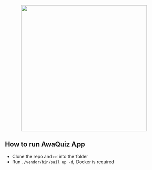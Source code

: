 <p align="center"><a href="https://awareways.com/" target="_blank"><img src="https://awareways.com/wp-content/uploads/2021/06/Awareways-logo.svg" width="400"></a></p>

## How to run AwaQuiz App

- Clone the repo and `cd` into the folder
- Run `./vendor/bin/sail up -d`, Docker is required


